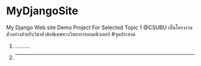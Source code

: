 # MyDjangoSite
My Django Web site Demo Project For Selected Topic 1 @CSUBU
เป็นโครงงานตัวอย่างสำหรับวิชาหัวข้อพิเศษทางวิทยาการคอมพิวเตอร์
#จุดประสงค์

1. ..........
2. ___________
